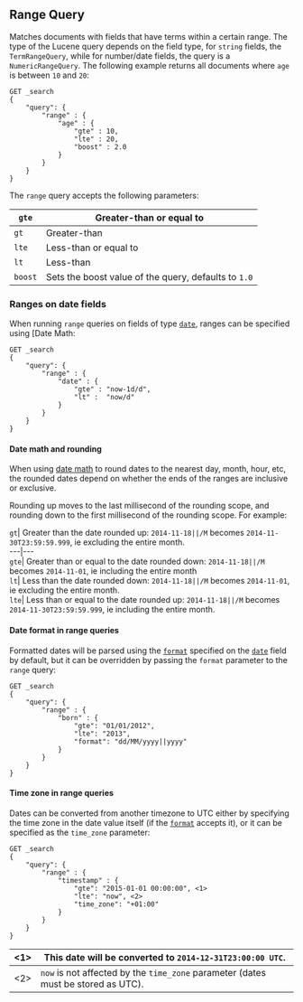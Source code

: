 ## Range Query

Matches documents with fields that have terms within a certain range. The type of the Lucene query depends on the field type, for `string` fields, the `TermRangeQuery`, while for number/date fields, the query is a `NumericRangeQuery`. The following example returns all documents where `age` is between `10` and `20`:
    
    
    GET _search
    {
        "query": {
            "range" : {
                "age" : {
                    "gte" : 10,
                    "lte" : 20,
                    "boost" : 2.0
                }
            }
        }
    }

The `range` query accepts the following parameters:

`gte`| Greater-than or equal to    
 ---|---    
`gt`| Greater-than     
`lte`| Less-than or equal to     
`lt`| Less-than     
`boost`| Sets the boost value of the query, defaults to `1.0`  
  
### Ranges on date fields

When running `range` queries on fields of type [`date`](date.html), ranges can be specified using [Date Math:
    
    
    GET _search
    {
        "query": {
            "range" : {
                "date" : {
                    "gte" : "now-1d/d",
                    "lt" :  "now/d"
                }
            }
        }
    }

#### Date math and rounding

When using [date math](common-options.html#date-math) to round dates to the nearest day, month, hour, etc, the rounded dates depend on whether the ends of the ranges are inclusive or exclusive.

Rounding up moves to the last millisecond of the rounding scope, and rounding down to the first millisecond of the rounding scope. For example:

`gt`| Greater than the date rounded up: `2014-11-18||/M` becomes `2014-11-30T23:59:59.999`, ie excluding the entire month.     
---|---    
`gte`| Greater than or equal to the date rounded down: `2014-11-18||/M` becomes `2014-11-01`, ie including the entire month     
`lt`| Less than the date rounded down: `2014-11-18||/M` becomes `2014-11-01`, ie excluding the entire month.     
`lte`| Less than or equal to the date rounded up: `2014-11-18||/M` becomes `2014-11-30T23:59:59.999`, ie including the entire month.   
  
#### Date format in range queries

Formatted dates will be parsed using the [`format`](mapping-date-format.html) specified on the [`date`](date.html) field by default, but it can be overridden by passing the `format` parameter to the `range` query:
    
    
    GET _search
    {
        "query": {
            "range" : {
                "born" : {
                    "gte": "01/01/2012",
                    "lte": "2013",
                    "format": "dd/MM/yyyy||yyyy"
                }
            }
        }
    }

#### Time zone in range queries

Dates can be converted from another timezone to UTC either by specifying the time zone in the date value itself (if the [`format`](mapping-date-format.html) accepts it), or it can be specified as the `time_zone` parameter:
    
    
    GET _search
    {
        "query": {
            "range" : {
                "timestamp" : {
                    "gte": "2015-01-01 00:00:00", <1>
                    "lte": "now", <2>
                    "time_zone": "+01:00"
                }
            }
        }
    }

<1>| This date will be converted to `2014-12-31T23:00:00 UTC`.     
---|---    
<2>| `now` is not affected by the `time_zone` parameter (dates must be stored as UTC). 

